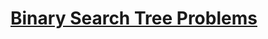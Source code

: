 # <a href="https://github.com/alvarosf07/computer-science-DSA/tree/master/2)%20Data%20Structures/4)%20Tree/2)%20Binary%20Search%20Tree%20Problems"> Binary Search Tree Problems </a>
